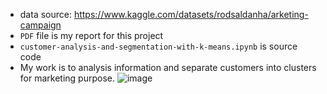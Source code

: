 * data source: https://www.kaggle.com/datasets/rodsaldanha/arketing-campaign
* `PDF` file is my report for this project
* `customer-analysis-and-segmentation-with-k-means.ipynb` is source code
* My work is to analysis information and separate customers into clusters for marketing purpose.
![image](https://github.com/DuyAccel/PTNDM_SGU/assets/84909478/06f3daf3-f605-4d0e-9820-e5ff3f62113b)
